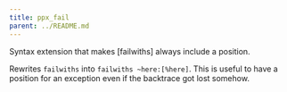 ```yaml
---
title: ppx_fail
parent: ../README.md
---
```


Syntax extension that makes [failwiths] always include a position.

Rewrites `failwiths` into `failwiths ~here:[%here]`. This is useful to have a position
for an exception even if the backtrace got lost somehow.
